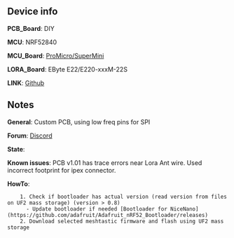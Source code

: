## Device info

**PCB_Board**: DIY

**MCU**: NRF52840

**MCU_Board**: [ProMicro/SuperMini](https://github.com/joric/nrfmicro/wiki/Alternatives#supermini-nrf52840)

**LORA_Board**: EByte E22/E220-xxxM-22S

**LINK**: [Github](https://github.com/mrekin/MeshtasticCustomBoards/tree/main/firmware/variants/diy/promicro_diy_m)

## Notes

**General**: Custom PCB, using low freq pins for SPI

**Forum**: [Discord](https://discord.com/channels/867578229534359593/1194757507013427250)

**State**:

**Known issues**: PCB v1.01 has trace errors near Lora Ant wire. Used incorrect footprint for ipex connector.

**HowTo**: 

        1. Check if bootloader has actual version (read version from files on UF2 mass storage) (version > 0.8)
          - Update bootloader if needed [Bootloader for NiceNano](https://github.com/adafruit/Adafruit_nRF52_Bootloader/releases)
        2. Download selected meshtastic firmware and flash using UF2 mass storage
          

